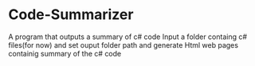# Code-Summarizer
A program that outputs a summary of c# code
Input a folder containg c# files(for now) and set ouput folder path and generate Html web pages containig summary of the c# code
